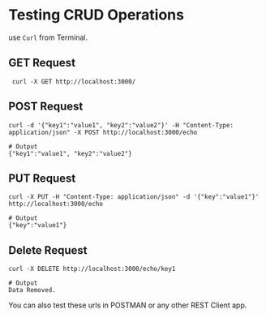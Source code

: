 # Testing CRUD Operations

use `Curl` from Terminal.

## GET Request

```shell
 curl -X GET http://localhost:3000/
```

## POST Request

```shell
curl -d '{"key1":"value1", "key2":"value2"}' -H "Content-Type: application/json" -X POST http://localhost:3000/echo

# Output
{"key1":"value1", "key2":"value2"}
```

## PUT Request

```shell
curl -X PUT -H "Content-Type: application/json" -d '{"key":"value1"}' http://localhost:3000/echo

# Output
{"key":"value1"}
```

## Delete Request

```shell
curl -X DELETE http://localhost:3000/echo/key1

# Output
Data Removed.
```

You can also test these urls in POSTMAN or any other REST Client app.
